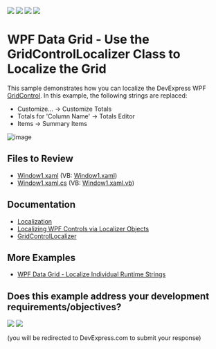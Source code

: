 <!-- default badges list -->
![](https://img.shields.io/endpoint?url=https://codecentral.devexpress.com/api/v1/VersionRange/128651760/24.2.1%2B)
[![](https://img.shields.io/badge/Open_in_DevExpress_Support_Center-FF7200?style=flat-square&logo=DevExpress&logoColor=white)](https://supportcenter.devexpress.com/ticket/details/E962)
[![](https://img.shields.io/badge/📖_How_to_use_DevExpress_Examples-e9f6fc?style=flat-square)](https://docs.devexpress.com/GeneralInformation/403183)
[![](https://img.shields.io/badge/💬_Leave_Feedback-feecdd?style=flat-square)](#does-this-example-address-your-development-requirementsobjectives)
<!-- default badges end -->
# WPF Data Grid - Use the GridControlLocalizer Class to Localize the Grid

This sample demonstrates how you can localize the DevExpress WPF [GridControl](http://docs.devexpress.com/WPF/DevExpress.Xpf.Grid.GridControl). In this example, the following strings are replaced:

* Customize... -> Customize Totals
* Totals for 'Column Name' -> Totals Editor
* Items -> Summary Items

![image](https://user-images.githubusercontent.com/65009440/172173185-1e530f19-c1a7-4943-bb16-5acaaee0b538.png)

<!-- default file list -->

## Files to Review

* [Window1.xaml](./CS/DXGrid_Localization/Window1.xaml) (VB: [Window1.xaml](./VB/DXGrid_Localization/Window1.xaml))
* [Window1.xaml.cs](./CS/DXGrid_Localization/Window1.xaml.cs) (VB: [Window1.xaml.vb](./VB/DXGrid_Localization/Window1.xaml.vb))

<!-- default file list end -->

## Documentation

* [Localization](http://docs.devexpress.com/WPF/7541/localization)
* [Localizing WPF Controls via Localizer Objects](http://docs.devexpress.com/WPF/7543/localization/localizing-wpf-controls-via-localizer-objects)
* [GridControlLocalizer](http://docs.devexpress.com/WPF/DevExpress.Xpf.Grid.GridControlLocalizer)

## More Examples

* [WPF Data Grid - Localize Individual Runtime Strings](https://github.com/DevExpress-Examples/how-to-localize-individual-runtime-resource-strings-e3978)
<!-- feedback -->
## Does this example address your development requirements/objectives?

[<img src="https://www.devexpress.com/support/examples/i/yes-button.svg"/>](https://www.devexpress.com/support/examples/survey.xml?utm_source=github&utm_campaign=wpf-data-grid-use-gridcontrollocalizer-class-to-localize-grid&~~~was_helpful=yes) [<img src="https://www.devexpress.com/support/examples/i/no-button.svg"/>](https://www.devexpress.com/support/examples/survey.xml?utm_source=github&utm_campaign=wpf-data-grid-use-gridcontrollocalizer-class-to-localize-grid&~~~was_helpful=no)

(you will be redirected to DevExpress.com to submit your response)
<!-- feedback end -->
